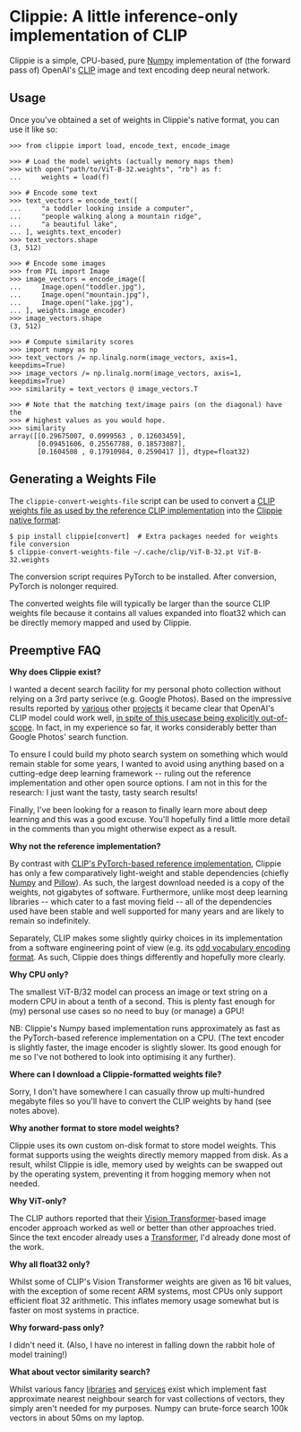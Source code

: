 Clippie: A little inference-only implementation of CLIP
=======================================================

Clippie is a simple, CPU-based, pure [Numpy](https://numpy.org/) implementation
of (the forward pass of) OpenAI's [CLIP](https://openai.com/research/clip)
image and text encoding deep neural network.


Usage
-----

Once you've obtained a set of weights in Clippie's native format, you can use
it like so:

    >>> from clippie import load, encode_text, encode_image
    
    >>> # Load the model weights (actually memory maps them)
    >>> with open("path/to/ViT-B-32.weights", "rb") as f:
    ...     weights = load(f)
    
    >>> # Encode some text
    >>> text_vectors = encode_text([
    ...     "a toddler looking inside a computer",
    ...     "people walking along a mountain ridge",
    ...     "a beautiful lake",
    ... ], weights.text_encoder)
    >>> text_vectors.shape
    (3, 512)
    
    >>> # Encode some images
    >>> from PIL import Image
    >>> image_vectors = encode_image([
    ...     Image.open("toddler.jpg"),
    ...     Image.open("mountain.jpg"),
    ...     Image.open("lake.jpg"),
    ... ], weights.image_encoder)
    >>> image_vectors.shape
    (3, 512)
    
    >>> # Compute similarity scores
    >>> import numpy as np
    >>> text_vectors /= np.linalg.norm(image_vectors, axis=1, keepdims=True)
    >>> image_vectors /= np.linalg.norm(image_vectors, axis=1, keepdims=True)
    >>> similarity = text_vectors @ image_vectors.T
    
    >>> # Note that the matching text/image pairs (on the diagonal) have the
    >>> # highest values as you would hope.
    >>> similarity
    array([[0.29675007, 0.0999563 , 0.12603459],
           [0.09451606, 0.25567788, 0.18573087],
           [0.1604508 , 0.17910984, 0.2590417 ]], dtype=float32)


Generating a Weights File
-------------------------

The `clippie-convert-weights-file` script can be used to convert a [CLIP
weights file as used by the reference CLIP
implementation](https://github.com/openai/CLIP/blob/c5478aac7b9e007a2659d36b57ebe148849e542a/clip/clip.py#L36-L39)
into the [Clippie native format](./clippie/serialiser.py):

    $ pip install clippie[convert]  # Extra packages needed for weights file conversion
    $ clippie-convert-weights-file ~/.cache/clip/ViT-B-32.pt ViT-B-32.weights

The conversion script requires PyTorch to be installed. After conversion,
PyTorch is nolonger required.

The converted weights file will typically be larger than the source CLIP
weights file because it contains all values expanded into float32 which can be
directly memory mapped and used by Clippie.


Preemptive FAQ
--------------

**Why does Clippie exist?**

I wanted a decent search facility for my personal photo collection without
relying on a 3rd party serivce (e.g. Google Photos). Based on the impressive
results reported by
[various](https://mazzzystar.github.io/2022/12/29/Run-CLIP-on-iPhone-to-Search-Photos/)
other [projects](https://paulw.tokyo/post/real-time-semantic-search-demo/) it
became clear that OpenAI's CLIP model could work well, [in spite of this
usecase being explicitly
out-of-scope](https://github.com/openai/CLIP/blob/main/model-card.md#out-of-scope-use-cases).
In fact, in my experience so far, it works considerably better than Google
Photos' search function.

To ensure I could build my photo search system on something which would remain
stable for some years, I wanted to avoid using anything based on a cutting-edge
deep learning framework -- ruling out the reference implementation and other
open source options. I am not in this for the research: I just want the tasty,
tasty search results!

Finally, I've been looking for a reason to finally learn more about deep
learning and this was a good excuse. You'll hopefully find a little more detail
in the comments than you might otherwise expect as a result.


**Why not the reference implementation?**

By contrast with [CLIP's PyTorch-based reference
implementation](https://github.com/openai/CLIP), Clippie has only a few
comparatively light-weight and stable dependencies (chiefly
[Numpy](https://numpy.org/) and
[Pillow](https://pillow.readthedocs.io/en/stable/)). As such, the largest
download needed is a copy of the weights, not gigabytes of software.
Furthermore, unlike most deep learning libraries -- which cater to a fast
moving field -- all of the dependencies used have been stable and well
supported for many years and are likely to remain so indefinitely.

Separately, CLIP makes some slightly quirky choices in its implementation from
a software engineering point of view (e.g. its [odd vocabulary encoding
format](./clippie/scripts/convert_vocab_file.py). As such, Clippie does things
differently and hopefully more clearly.


**Why CPU only?**

The smallest ViT-B/32 model can process an image or text string on a modern CPU
in about a tenth of a second. This is plenty fast enough for (my) personal use
cases so no need to buy (or manage) a GPU!

NB: Clippie's Numpy based implementation runs approximately as fast as the
PyTorch-based reference implementation on a CPU. (The text encoder is
slightly faster, the image encoder is slightly slower. Its good enough for me
so I've not bothered to look into optimising it any further).


**Where can I download a Clippie-formatted weights file?**

Sorry, I don't have somewhere I can casually throw up multi-hundred megabyte
files so you'll have to convert the CLIP weights by hand (see notes above).


**Why another format to store model weights?**

Clippie uses its own custom on-disk format to store model weights. This format
supports using the weights directly memory mapped from disk. As a result,
whilst Clippie is idle, memory used by weights can be swapped out by the
operating system, preventing it from hogging memory when not needed.


**Why ViT-only?**

The CLIP authors reported that their [Vision
Transformer](https://arxiv.org/abs/2010.11929)-based image encoder approach
worked as well or better than other approaches tried. Since the text encoder
already uses a [Transformer](https://arxiv.org/abs/1706.03762), I'd already
done most of the work.


**Why all float32 only?**

Whilst some of CLIP's Vision Transformer weights are given as 16 bit values,
with the exception of some recent ARM systems, most CPUs only support efficient
float 32 arithmetic. This inflates memory usage somewhat but is faster on most
systems in practice.


**Why forward-pass only?**

I didn't need it. (Also, I have no interest in falling down the rabbit hole of
model training!)


**What about vector similarity search?**

Whilst various fancy [libraries](https://github.com/facebookresearch/faiss) and
[services](https://www.pinecone.io/) exist which implement fast approximate
nearest neighbour search for vast collections of vectors, they simply aren't
needed for my purposes. Numpy can brute-force search 100k vectors in about 50ms
on my laptop.
